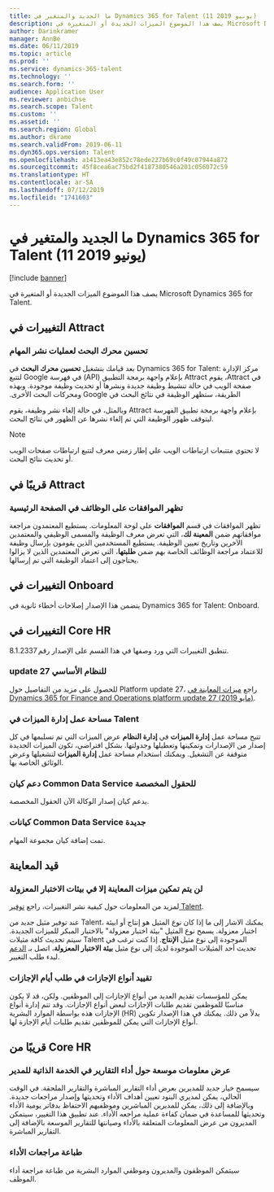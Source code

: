 ```yaml
---
title: ما الجديد والمتغير في Dynamics 365 for Talent (11 يونيو 2019)
description: يصف هذا الموضوع الميزات الجديدة أو المتغيرة في Microsoft Dynamics 365 for Talent.
author: Darinkramer
manager: AnnBe
ms.date: 06/11/2019
ms.topic: article
ms.prod: ''
ms.service: dynamics-365-talent
ms.technology: ''
ms.search.form: ''
audience: Application User
ms.reviewer: anbichse
ms.search.scope: Talent
ms.custom: ''
ms.assetid: ''
ms.search.region: Global
ms.author: dkrame
ms.search.validFrom: 2019-06-11
ms.dyn365.ops.version: Talent
ms.openlocfilehash: a1413ea43e852c78ede227b69c0f49c07944a872
ms.sourcegitcommit: 45f8cea6ac75bd2f4187380546a201c056072c59
ms.translationtype: HT
ms.contentlocale: ar-SA
ms.lasthandoff: 07/12/2019
ms.locfileid: "1741603"
---
```

# <a name="whats-new-or-changed-in-dynamics-365-for-talent-june-11-2019"></a>ما الجديد والمتغير في Dynamics 365 for Talent (11 يونيو 2019)

[!include [banner](includes/banner.md)]

يصف هذا الموضوع الميزات الجديدة أو المتغيرة في Microsoft Dynamics 365 for Talent.

## <a name="changes-in-attract"></a>التغييرات في Attract

### <a name="search-engine-optimization-for-job-posts"></a>تحسين محرك البحث لعمليات نشر المهام

بعد قيامك بتشغيل **تحسين محرك البحث** في Dynamics 365 for Talent: مركز الإدارة‬‏‫‬‏‫ في Attract، يقوم Attract بإعلام واجهة برمجة التطبيق (API) في فهرسة Google لتتبع صفحة الويب في حالة تنشيط وظيفة جديدة ونشرها أو تحديث وظيفة موجودة. وبهذه الطريقة، ستظهر الوظيفة في نتائج البحث في Google ومحركات البحث الأخرى.

وبالمثل، في حالة إلغاء نشر وظيفة، يقوم Attract بإعلام واجهة برمجة تطبيق الفهرسة ليتوقف ظهور الوظيفة التي تم إلغاء نشرها عن الظهور في نتائج البحث.

> [!NOTE]
> لا تحتوي متتبعات ارتباطات الويب علي إطار زمني معرف لتتبع ارتباطات صفحات الويب أو تحديث نتائج البحث.

## <a name="coming-soon-in-attract"></a>قريبًا في Attract

### <a name="job-approvals-appear-on-the-home-page"></a>تظهر الموافقات على الوظائف في الصفحة الرئيسية

تظهر الموافقات في قسم **الموافقات** على لوحة المعلومات. يستطيع المعتمدون مراجعة موافقاتهم ضمن **المعينة لك**، التي تعرض معرف الوظيفة والمسمى الوظيفي والمعتمدين الآخرين وتاريخ تعيين الوظيفة. يستطيع المستخدمين الذين يقومون بإرسال وظيفة للاعتماد مراجعة الوظائف الخاصة بهم ضمن **طلبتها**، التي تعرض المعتمدين الذين لا يزالوا يحتاجون إلى اعتماد الوظيفة التي تم إرسالها.

## <a name="changes-in-onboard"></a>التغييرات في Onboard

يتضمن هذا الإصدار إصلاحات أخطاء ثانوية في Dynamics 365 for Talent: Onboard.

## <a name="changes-in-core-hr"></a>التغييرات في Core HR

تنطبق التغييرات التي ورد وصفها في هذا القسم على الإصدار رقم 8.1.2337.

### <a name="platform-update-27"></a>update 27 للنظام الأساسي

للحصول على مزيد من التفاصيل حول Platform update 27، راجع [ميزات المعاينة في Dynamics 365 for Finance and Operations platform update 27 (مايو 2019)](https://docs.microsoft.com/dynamics365/unified-operations/fin-and-ops/get-started/whats-new-platform-update-27).

### <a name="feature-management-workspace-in-talent"></a>مساحة عمل إدارة الميزات في Talent

تتيح مساحة عمل **إدارة الميزات** في **إدارة النظام** عرض الميزات التي تم تسليمها في كل إصدار من الإصدارات وتمكينها وتعطيلها وجدولتها. بشكل افتراضي، تكون الميزات الجديدة متوقفة عن التشغيل. ويمكنك استخدام مساحة عمل **إدارة الميزات** لتشغيلها وعرض الوثائق الخاصة بها.

### <a name="common-data-service-entity-support-for-custom-fields"></a>دعم كيان Common Data Service للحقول المخصصة

يدعم كيان إصدار الوكالة الآن الحقول المخصصة.

### <a name="new-common-data-service-entities"></a>كيانات Common Data Service جديدة

تمت إضافة كيان مجموعة المهام.

## <a name="in-preview"></a>قيد المعاينة

### <a name="preview-features-will-be-enabled-only-in-sandbox-environments"></a>لن يتم تمكين ميزات المعاينة إلا في بيئات الاختبار المعزولة‬

لمزيد من المعلومات حول كيفية نشر التغييرات، راجع [توفير Talent‬](https://docs.microsoft.com/dynamics365/unified-operations/talent/provisioning-talent).

عند توفير مثيل جديد من Talent‬، يمكنك الاشار إلى ما إذا كان نوع المثيل هو إنتاج أو ابيئة اختبار معزولة. يسمح نوع المثيل "بيئة اختبار معزولة" بالاختبار المبكر للميزات الجديدة. سيتم تحديث كافة مثيلات Talent الموجودة إلى نوع مثيل **الإنتاج**. إذا كنت ترغب في تحديث أحد المثيلات الموجودة لديك إلى نوع مثيل **بيئة الاختبار المعزولة**، اتصل بـ [الدعم](https://docs.microsoft.com/dynamics365/unified-operations/talent/talent-support) لبدء طلب التغيير.

### <a name="restrict-the-leave-types-in-time-off-requests"></a>تقييد أنواع الإجازات في طلب أيام الإجازات

يمكن للمؤسسات تقديم العديد من أنواع الإجازات إلى الموظفين. ولكن، قد لا يكون مناسبًا للموظفين تقديم طلبات الإجازات لبعض أنواع الإجازات. وقد تتم إدارة أنواع الإجازات هذه بواسطة الموارد البشرية (HR) بدلاً من ذلك. يمكنك في هذا الإصدار تكوين أنواع الإجازات التي يمكن للموظفين تقديم طلبات أيام الإجازة لها. 

## <a name="coming-soon-in-core-hr"></a>قريبًا من Core HR

### <a name="view-extended-information-about-report-performance-in-manager-self-service"></a>عرض معلومات موسعة حول أداء التقارير في الخدمة الذاتية للمدير

سيسمح خيار جديد للمديرين بعرض أداء التقارير المباشرة والتقارير الملحقة. في الوقت الحالي، يمكن لمديري البنود تعيين أهداف الأداء وتحديثها وإصدار مراجعات جديدة. وبالإضافة إلى ذلك، يمكن للمديرين المباشرين وموظفيهم الاحتفاظ بدفاتر يومية الأداء وتحديثها للمساعدة في ضمان كفاءة عملية مراجعه الأداء. عند تطبيق هذا التغيير، سيتمكن المديرون من عرض المعلومات المتعلقة بالأداء وصيانتها للتقارير الموسعة بالإضافة إلى التقارير المباشرة.

### <a name="print-performance-reviews"></a>طباعة مراجعات الأداء

سيتمكن الموظفون والمديرون وموظفي الموارد البشرية من طباعة مراجعة أداء الموظف.
